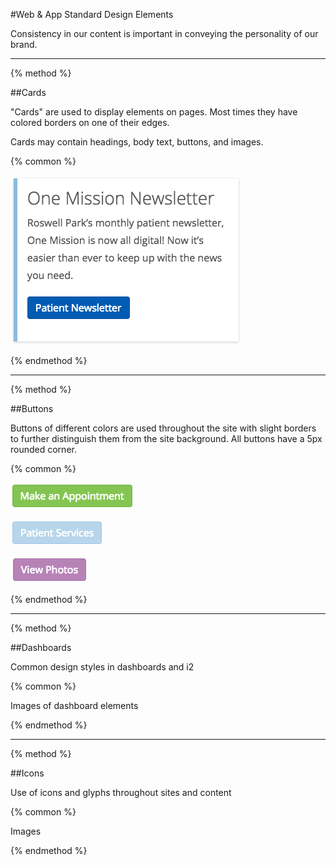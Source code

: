 #Web & App Standard Design Elements

Consistency in our content is important in conveying the personality of our brand.

-----

{% method %}

##Cards

"Cards" are used to display elements on pages. Most times they have colored borders on one of their edges.

Cards may contain headings, body text, buttons, and images.

{% common %}

![](/assets/sidebar-card.png)

{% endmethod %}

-----

{% method %}

##Buttons

Buttons of different colors are used throughout the site with slight borders to further distinguish them from the site background. All buttons have a 5px rounded corner.

{% common %}

![](/assets/green-button.png)

![](/assets/blue-button.png)

![](/assets/purple-button.png)

{% endmethod %}

-----

{% method %}

##Dashboards

Common design styles in dashboards and i2

{% common %}

Images of dashboard elements

{% endmethod %}

-----

{% method %}

##Icons

Use of icons and glyphs throughout sites and content

{% common %}

Images

{% endmethod %}